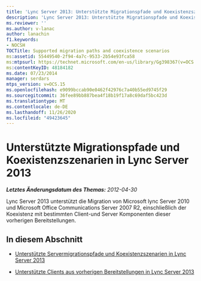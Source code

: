 ```yaml
---
title: 'Lync Server 2013: Unterstützte Migrationspfade und Koexistenzszenarien'
description: 'Lync Server 2013: Unterstützte Migrationspfade und Koexistenz Szenarien.'
ms.reviewer: ''
ms.author: v-lanac
author: lanachin
f1.keywords:
- NOCSH
TOCTitle: Supported migration paths and coexistence scenarios
ms:assetid: 55449540-2f94-4a7c-9533-2b54e93fca58
ms:mtpsurl: https://technet.microsoft.com/en-us/library/Gg398367(v=OCS.15)
ms:contentKeyID: 48184182
ms.date: 07/23/2014
manager: serdars
mtps_version: v=OCS.15
ms.openlocfilehash: e9099bccab90e0462f42976c7a40b55ed9745f29
ms.sourcegitcommit: 36fee89bb887bea4f18b19f17a8c69daf5bc423d
ms.translationtype: MT
ms.contentlocale: de-DE
ms.lasthandoff: 11/26/2020
ms.locfileid: "49423645"
---
```

# <a name="supported-migration-paths-and-coexistence-scenarios-in-lync-server-2013"></a>Unterstützte Migrationspfade und Koexistenzszenarien in Lync Server 2013

<div data-xmlns="http://www.w3.org/1999/xhtml">

<div class="topic" data-xmlns="http://www.w3.org/1999/xhtml" data-msxsl="urn:schemas-microsoft-com:xslt" data-cs="https://msdn.microsoft.com/">

<div data-asp="https://msdn2.microsoft.com/asp">



</div>

<div id="mainSection">

<div id="mainBody">

<span> </span>

_**Letztes Änderungsdatum des Themas:** 2012-04-30_

Lync Server 2013 unterstützt die Migration von Microsoft lync Server 2010 und Microsoft Office Communications Server 2007 R2, einschließlich der Koexistenz mit bestimmten Client-und Server Komponenten dieser vorherigen Bereitstellungen.

<div>

## <a name="in-this-section"></a>In diesem Abschnitt

  - [Unterstützte Servermigrationspfade und Koexistenzszenarien in Lync Server 2013](lync-server-2013-supported-server-migration-paths-and-coexistence-scenarios.md)

  - [Unterstützte Clients aus vorherigen Bereitstellungen in Lync Server 2013](lync-server-2013-supported-clients-from-previous-deployments.md)

</div>

</div>

<span> </span>

</div>

</div>

</div>

